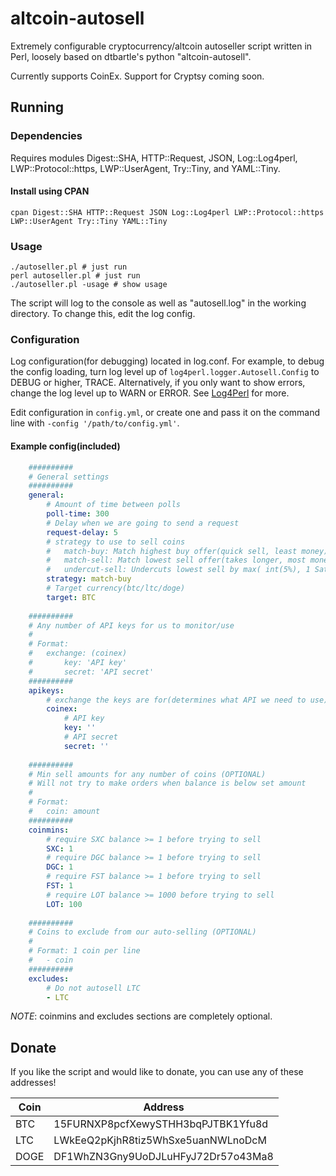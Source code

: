 altcoin-autosell
================

Extremely configurable cryptocurrency/altcoin autoseller script written in Perl, loosely based on dtbartle's python "altcoin-autosell".

Currently supports CoinEx. Support for Cryptsy coming soon.

Running
-------

### Dependencies
Requires modules Digest::SHA, HTTP::Request, JSON, Log::Log4perl, LWP::Protocol::https, LWP::UserAgent, Try::Tiny, and YAML::Tiny.

#### Install using CPAN
```shell
cpan Digest::SHA HTTP::Request JSON Log::Log4perl LWP::Protocol::https LWP::UserAgent Try::Tiny YAML::Tiny
```

### Usage
```shell
./autoseller.pl # just run
perl autoseller.pl # just run
./autoseller.pl -usage # show usage
```

The script will log to the console as well as "autosell.log" in the working directory. To change this, edit the log config.

### Configuration
Log configuration(for debugging) located in log.conf. For example, to debug the config loading, turn log level up of `log4perl.logger.Autosell.Config` to DEBUG or higher, TRACE. Alternatively, if you only want to show errors, change the log level up to WARN or ERROR. See [Log4Perl](http://search.cpan.org/~mschilli/Log-Log4perl-1.42/lib/Log/Log4perl.pm) for more.

Edit configuration in `config.yml`, or create one and pass it on the command line with `-config '/path/to/config.yml'`.

#### Example config(included)
```yaml
    ##########
    # General settings
    ##########
    general:
        # Amount of time between polls
        poll-time: 300
        # Delay when we are going to send a request
        request-delay: 5
        # strategy to use to sell coins
        #   match-buy: Match highest buy offer(quick sell, least money)
        #   match-sell: Match lowest sell offer(takes longer, most money)
        #   undercut-sell: Undercuts lowest sell by max( int(5%), 1 Satoshi )
        strategy: match-buy
        # Target currency(btc/ltc/doge)
        target: BTC
    
    ##########
    # Any number of API keys for us to monitor/use
    # 
    # Format:
    #   exchange: (coinex)
    #       key: 'API key'
    #       secret: 'API secret'
    ##########
    apikeys:
        # exchange the keys are for(determines what API we need to use)
        coinex:
            # API key
            key: ''
            # API secret
            secret: ''
    
    ##########
    # Min sell amounts for any number of coins (OPTIONAL)
    # Will not try to make orders when balance is below set amount
    # 
    # Format:
    #   coin: amount
    ##########
    coinmins:
        # require SXC balance >= 1 before trying to sell
        SXC: 1
        # require DGC balance >= 1 before trying to sell
        DGC: 1
        # require FST balance >= 1 before trying to sell
        FST: 1
        # require LOT balance >= 1000 before trying to sell
        LOT: 100
    
    ##########
    # Coins to exclude from our auto-selling (OPTIONAL)
    #
    # Format: 1 coin per line
    #   - coin
    ##########
    excludes:
        # Do not autosell LTC
        - LTC
```
*NOTE*: coinmins and excludes sections are completely optional.

Donate
------
If you like the script and would like to donate, you can use any of these addresses!

| Coin | Address                            |
| ---- | ---------------------------------- |
| BTC  | 15FURNXP8pcfXewySTHH3bqPJTBK1Yfu8d |
| LTC  | LWkEeQ2pKjhR8tiz5WhSxe5uanNWLnoDcM |
| DOGE | DF1WhZN3Gny9UoDJLuHFyJ72Dr57o43Ma8 |
